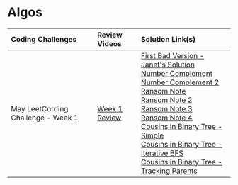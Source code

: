 # Algos

|Coding Challenges|Review Videos|Solution Link(s)|
|:---|:---|:---|
|May LeetCording Challenge - Week 1|[Week 1 Review](https://www.youtube.com/watch?v=ti0MhwrQ3KU&feature=youtu.be)|[First Bad Version - Janet's Solution](./Solutions/firstBadVersion-JanetLam.js)<br/>[Number Complement](https://leetcode.com/explore/challenge/card/may-leetcoding-challenge/534/week-1-may-1st-may-7th/3319/discuss/272794/Javascript)<br/>[Number Complement 2](https://leetcode.com/explore/challenge/card/may-leetcoding-challenge/534/week-1-may-1st-may-7th/3319/discuss/96070/JavaScript-solutions-bits-and-strings)<br/>[Ransom Note](https://rubychi1.gitbooks.io/leetcode/content/easy/383.html)<br/>[Ransom Note 2](https://leetcode.com/problems/ransom-note/discuss/612040/JavaScript-Clean-Solution)<br/>[Ransom Note 3](https://leetcode.com/problems/ransom-note/discuss/385887/Javascript-solution)<br/>[Ransom Note 4](https://leetcode.com/problems/ransom-note/discuss/85811/Intuitive-Javascript-Solution)<br/>[Cousins in Binary Tree - Simple](https://leetcode.com/explore/challenge/card/may-leetcoding-challenge/534/week-1-may-1st-may-7th/3322/discuss/296229/JavaScript-Simple-Solution-48ms)<br/> [Cousins in Binary Tree - Iterative BFS](https://leetcode.com/explore/challenge/card/may-leetcoding-challenge/534/week-1-may-1st-may-7th/3322/discuss/514578/JavaScript-iterative-BFS-solution)<br/>[Cousins in Binary Tree - Tracking Parents](https://leetcode.com/explore/challenge/card/may-leetcoding-challenge/534/week-1-may-1st-may-7th/3322/discuss/875663/Easy-JavaScript-BFS-w-tracking-parents)|